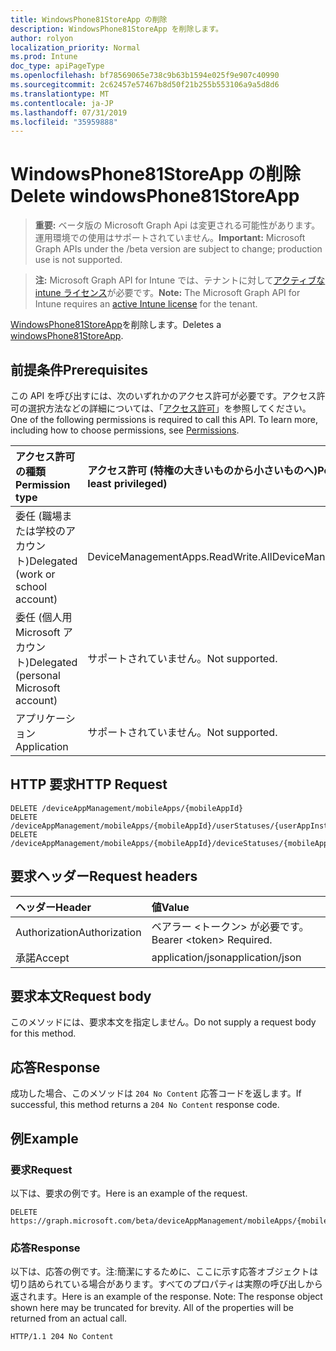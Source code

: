 ```yaml
---
title: WindowsPhone81StoreApp の削除
description: WindowsPhone81StoreApp を削除します。
author: rolyon
localization_priority: Normal
ms.prod: Intune
doc_type: apiPageType
ms.openlocfilehash: bf78569065e738c9b63b1594e025f9e907c40990
ms.sourcegitcommit: 2c62457e57467b8d50f21b255b553106a9a5d8d6
ms.translationtype: MT
ms.contentlocale: ja-JP
ms.lasthandoff: 07/31/2019
ms.locfileid: "35959888"
---
```

# <a name="delete-windowsphone81storeapp"></a><span data-ttu-id="fadac-103">WindowsPhone81StoreApp の削除</span><span class="sxs-lookup"><span data-stu-id="fadac-103">Delete windowsPhone81StoreApp</span></span>

> <span data-ttu-id="fadac-104">**重要:** ベータ版の Microsoft Graph Api は変更される可能性があります。運用環境での使用はサポートされていません。</span><span class="sxs-lookup"><span data-stu-id="fadac-104">**Important:** Microsoft Graph APIs under the /beta version are subject to change; production use is not supported.</span></span>

> <span data-ttu-id="fadac-105">**注:** Microsoft Graph API for Intune では、テナントに対して[アクティブな intune ライセンス](https://go.microsoft.com/fwlink/?linkid=839381)が必要です。</span><span class="sxs-lookup"><span data-stu-id="fadac-105">**Note:** The Microsoft Graph API for Intune requires an [active Intune license](https://go.microsoft.com/fwlink/?linkid=839381) for the tenant.</span></span>

<span data-ttu-id="fadac-106">[WindowsPhone81StoreApp](../resources/intune-apps-windowsphone81storeapp.md)を削除します。</span><span class="sxs-lookup"><span data-stu-id="fadac-106">Deletes a [windowsPhone81StoreApp](../resources/intune-apps-windowsphone81storeapp.md).</span></span>

## <a name="prerequisites"></a><span data-ttu-id="fadac-107">前提条件</span><span class="sxs-lookup"><span data-stu-id="fadac-107">Prerequisites</span></span>
<span data-ttu-id="fadac-p101">この API を呼び出すには、次のいずれかのアクセス許可が必要です。アクセス許可の選択方法などの詳細については、「[アクセス許可](/graph/permissions-reference)」を参照してください。</span><span class="sxs-lookup"><span data-stu-id="fadac-p101">One of the following permissions is required to call this API. To learn more, including how to choose permissions, see [Permissions](/graph/permissions-reference).</span></span>

|<span data-ttu-id="fadac-110">アクセス許可の種類</span><span class="sxs-lookup"><span data-stu-id="fadac-110">Permission type</span></span>|<span data-ttu-id="fadac-111">アクセス許可 (特権の大きいものから小さいものへ)</span><span class="sxs-lookup"><span data-stu-id="fadac-111">Permissions (from most to least privileged)</span></span>|
|:---|:---|
|<span data-ttu-id="fadac-112">委任 (職場または学校のアカウント)</span><span class="sxs-lookup"><span data-stu-id="fadac-112">Delegated (work or school account)</span></span>|<span data-ttu-id="fadac-113">DeviceManagementApps.ReadWrite.All</span><span class="sxs-lookup"><span data-stu-id="fadac-113">DeviceManagementApps.ReadWrite.All</span></span>|
|<span data-ttu-id="fadac-114">委任 (個人用 Microsoft アカウント)</span><span class="sxs-lookup"><span data-stu-id="fadac-114">Delegated (personal Microsoft account)</span></span>|<span data-ttu-id="fadac-115">サポートされていません。</span><span class="sxs-lookup"><span data-stu-id="fadac-115">Not supported.</span></span>|
|<span data-ttu-id="fadac-116">アプリケーション</span><span class="sxs-lookup"><span data-stu-id="fadac-116">Application</span></span>|<span data-ttu-id="fadac-117">サポートされていません。</span><span class="sxs-lookup"><span data-stu-id="fadac-117">Not supported.</span></span>|

## <a name="http-request"></a><span data-ttu-id="fadac-118">HTTP 要求</span><span class="sxs-lookup"><span data-stu-id="fadac-118">HTTP Request</span></span>
<!-- {
  "blockType": "ignored"
}
-->
``` http
DELETE /deviceAppManagement/mobileApps/{mobileAppId}
DELETE /deviceAppManagement/mobileApps/{mobileAppId}/userStatuses/{userAppInstallStatusId}/app
DELETE /deviceAppManagement/mobileApps/{mobileAppId}/deviceStatuses/{mobileAppInstallStatusId}/app
```

## <a name="request-headers"></a><span data-ttu-id="fadac-119">要求ヘッダー</span><span class="sxs-lookup"><span data-stu-id="fadac-119">Request headers</span></span>
|<span data-ttu-id="fadac-120">ヘッダー</span><span class="sxs-lookup"><span data-stu-id="fadac-120">Header</span></span>|<span data-ttu-id="fadac-121">値</span><span class="sxs-lookup"><span data-stu-id="fadac-121">Value</span></span>|
|:---|:---|
|<span data-ttu-id="fadac-122">Authorization</span><span class="sxs-lookup"><span data-stu-id="fadac-122">Authorization</span></span>|<span data-ttu-id="fadac-123">ベアラー &lt;トークン&gt; が必要です。</span><span class="sxs-lookup"><span data-stu-id="fadac-123">Bearer &lt;token&gt; Required.</span></span>|
|<span data-ttu-id="fadac-124">承諾</span><span class="sxs-lookup"><span data-stu-id="fadac-124">Accept</span></span>|<span data-ttu-id="fadac-125">application/json</span><span class="sxs-lookup"><span data-stu-id="fadac-125">application/json</span></span>|

## <a name="request-body"></a><span data-ttu-id="fadac-126">要求本文</span><span class="sxs-lookup"><span data-stu-id="fadac-126">Request body</span></span>
<span data-ttu-id="fadac-127">このメソッドには、要求本文を指定しません。</span><span class="sxs-lookup"><span data-stu-id="fadac-127">Do not supply a request body for this method.</span></span>

## <a name="response"></a><span data-ttu-id="fadac-128">応答</span><span class="sxs-lookup"><span data-stu-id="fadac-128">Response</span></span>
<span data-ttu-id="fadac-129">成功した場合、このメソッドは `204 No Content` 応答コードを返します。</span><span class="sxs-lookup"><span data-stu-id="fadac-129">If successful, this method returns a `204 No Content` response code.</span></span>

## <a name="example"></a><span data-ttu-id="fadac-130">例</span><span class="sxs-lookup"><span data-stu-id="fadac-130">Example</span></span>

### <a name="request"></a><span data-ttu-id="fadac-131">要求</span><span class="sxs-lookup"><span data-stu-id="fadac-131">Request</span></span>
<span data-ttu-id="fadac-132">以下は、要求の例です。</span><span class="sxs-lookup"><span data-stu-id="fadac-132">Here is an example of the request.</span></span>
``` http
DELETE https://graph.microsoft.com/beta/deviceAppManagement/mobileApps/{mobileAppId}
```

### <a name="response"></a><span data-ttu-id="fadac-133">応答</span><span class="sxs-lookup"><span data-stu-id="fadac-133">Response</span></span>
<span data-ttu-id="fadac-p102">以下は、応答の例です。注:簡潔にするために、ここに示す応答オブジェクトは切り詰められている場合があります。すべてのプロパティは実際の呼び出しから返されます。</span><span class="sxs-lookup"><span data-stu-id="fadac-p102">Here is an example of the response. Note: The response object shown here may be truncated for brevity. All of the properties will be returned from an actual call.</span></span>
``` http
HTTP/1.1 204 No Content
```





